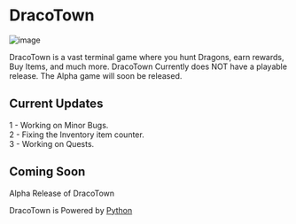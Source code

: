 # DracoTown
![image](https://user-images.githubusercontent.com/93094729/220181360-bd402c1f-2430-4097-a15e-8e347bfcd1eb.png)

DracoTown is a vast terminal game where you hunt Dragons, earn rewards, Buy Items, and much more. DracoTown Currently does NOT have a playable release. The Alpha game will soon be released.

## Current Updates

1 - Working on Minor Bugs.<br />
2 - Fixing the Inventory item counter.<br />
3 - Working on Quests.<br />

## Coming Soon

Alpha Release of DracoTown

DracoTown is Powered by [Python](https://www.python.org/)
